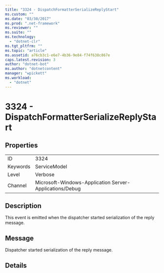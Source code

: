 ```yaml
---
title: "3324 - DispatchFormatterSerializeReplyStart"
ms.custom: ""
ms.date: "03/30/2017"
ms.prod: ".net-framework"
ms.reviewer: ""
ms.suite: ""
ms.technology: 
  - "dotnet-clr"
ms.tgt_pltfrm: ""
ms.topic: "article"
ms.assetid: a76cb3c1-e6e7-4b36-9e84-f74f638c867e
caps.latest.revision: 3
author: "dotnet-bot"
ms.author: "dotnetcontent"
manager: "wpickett"
ms.workload: 
  - "dotnet"
---
```

# 3324 - DispatchFormatterSerializeReplyStart
## Properties  
  
|||  
|-|-|  
|ID|3324|  
|Keywords|ServiceModel|  
|Level|Verbose|  
|Channel|Microsoft-Windows-Application Server-Applications/Debug|  
  
## Description  
 This event is emitted when the dispatcher started serialization of the reply message.  
  
## Message  
 Dispatcher started serialization of the reply message.  
  
## Details
